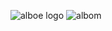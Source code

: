 ![alboe logo](https://github.com/user-attachments/assets/80c402eb-375b-40f9-ae32-a450b622ccb6)
![albom](https://github.com/user-attachments/assets/398302fc-e611-42be-8882-9c9df60b2e30)

